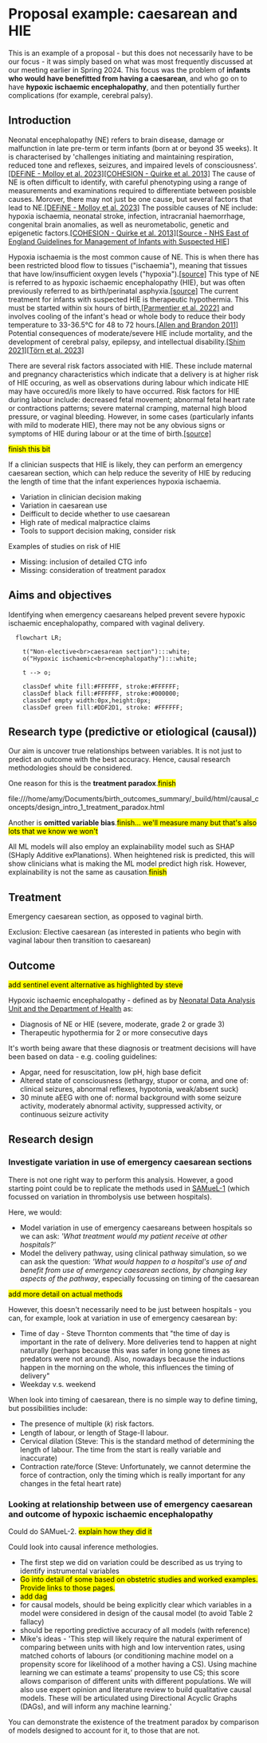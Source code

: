 # Proposal example: caesarean and HIE

This is an example of a proposal - but this does not necessarily have to be our focus - it was simply based on what was most frequently discussed at our meeting earlier in Spring 2024. This focus was the problem of **infants who would have benefitted from having a caesarean**, and who go on to have **hypoxic ischaemic encephalopathy**, and then potentially further complications (for example, cerebral palsy).

## Introduction

Neonatal encephalopathy (NE) refers to brain disease, damage or malfunction in late pre-term or term infants (born at or beyond 35 weeks). It is characterised by 'challenges initiating and maintaining respiration, reduced tone and reflexes, seizures, and impaired levels of consciousness'.[[DEFiNE - Molloy et al. 2023]](https://doi.org/10.1038/s41390-023-02775-z)[[COHESION - Quirke et al. 2013]](https://doi.org/10.1038/s41390-023-02938-y) The cause of NE is often difficult to identify, with careful phenotyping using a range of measurements and examinations required to differentiate between posisble causes. Morover, there may not just be one cause, but several factors that lead to NE.[[DEFiNE - Molloy et al. 2023]](https://doi.org/10.1038/s41390-023-02775-z) The possible causes of NE include: hypoxia ischaemia, neonatal stroke, infection, intracranial haemorrhage, congenital brain anomalies, as well as neurometabolic, genetic and epigenetic factors.[[COHESION - Quirke et al. 2013]](https://doi.org/10.1038/s41390-023-02938-y)[[Source - NHS East of England Guidelines for Management of Infants with Suspected HIE]](https://www.eoeneonatalpccsicnetwork.nhs.uk/wp-content/uploads/2021/10/HIE-Guideline.pdf)

Hypoxia ischaemia is the most common cause of NE. This is when there has been restricted blood flow to tissues ("ischaemia"), meaning that tissues that have low/insufficient oxygen levels ("hypoxia").[[source]](https://cvphysiology.com/cad/cad005) This type of NE is referred to as hypoxic ischaemic encephalopathy (HIE), but was often previously referred to as birth/perinatal asphyxia.[[source]](https://www.bliss.org.uk/parents/about-your-baby/medical-conditions/hypoxic-ischaemic-encephalopathy-hie) The current treatment for infants with suspected HIE is therapeutic hypothermia. This must be started within six hours of birth,[[Parmentier et al. 2022]](https://doi.org/10.3390%2Fdiagnostics12030645) and involves cooling of the infant's head or whole body to reduce their body temperature to 33-36.5°C for 48 to 72 hours.[[Allen and Brandon 2011]](https://doi.org/10.1053%2Fj.nainr.2011.07.004) Potential consequences of moderate/severe HIE include mortality, and the development of cerebral palsy, epilepsy, and intellectual disability.[[Shim 2021]](https://doi.org/10.3345/cep.2020.01459)[[Törn et al. 2023]](https://doi.org/10.1111/1471-0528.17533)

There are several risk factors associated with HIE. These include maternal and pregnancy characteristics which indicate that a delivery is at higher risk of HIE occuring, as well as observations during labour which indicate HIE may have occured/is more likely to have occurred. Risk factors for HIE during labour include: decreased fetal movement; abnormal fetal heart rate or contractions patterns; severe maternal cramping, maternal high blood pressure, or vaginal bleeding. However, in some cases (particularly infants with mild to moderate HIE), there may not be any obvious signs or symptoms of HIE during labour or at the time of birth.[[source]](https://hiehelpcenter.org/medical/identifying-hie/sign-symptoms/)

<mark>finish this bit</mark>

If a clinician suspects that HIE is likely, they can perform an emergency caesarean section, which can help reduce the severity of HIE by reducing the length of time that the infant experiences hypoxia ischaemia.
* Variation in clinician decision making
* Variation in caesarean use
* Deifficult to decide whether to use caesarean
* High rate of medical malpractice claims
* Tools to support decision making, consider risk

Examples of studies on risk of HIE
* Missing: inclusion of detailed CTG info
* Missing: consideration of treatment paradox

## Aims and objectives

Identifying when emergency caesareans helped prevent severe hypoxic ischaemic encephalopathy, compared with vaginal delivery.

````{mermaid}
  flowchart LR;

    t("Non-elective<br>caesarean section"):::white;
    o("Hypoxic ischaemic<br>encephalopathy"):::white;

    t --> o;

    classDef white fill:#FFFFFF, stroke:#FFFFFF;
    classDef black fill:#FFFFFF, stroke:#000000;
    classDef empty width:0px,height:0px;
    classDef green fill:#DDF2D1, stroke: #FFFFFF;
````

## Research type (predictive or etiological (causal))

Our aim is uncover true relationships between variables. It is not just to predict an outcome with the best accuracy. Hence, causal research methodologies should be considered.

One reason for this is the **treatment paradox**.<mark>finish</mark>

file:///home/amy/Documents/birth_outcomes_summary/_build/html/causal_concepts/design_intro_1_treatment_paradox.html

Another is **omitted variable bias**.<mark>finish... we'll measure many but that's also lots that we know we won't</mark>

All ML models will also employ an explainability model such as SHAP (SHaply Additive exPlanations). When heightened risk is predicted, this will show clinicians what is making the ML model predict high risk. However, explainability is not the same as causation.<mark>finish</mark>

## Treatment

Emergency caesarean section, as opposed to vaginal birth.

Exclusion: Elective caesarean (as interested in patients who begin with vaginal labour then transition to caesarean)

## Outcome

<mark>add sentinel event alternative as highlighted by steve</mark>

Hypoxic ischaemic encephalopathy - defined as by [Neonatal Data Analysis Unit and the Department of Health](file:///home/amy/Documents/birth_outcomes_summary/_build/html/outcomes/neo_out_background.html#neonatal-data-analysis-unit-and-the-department-of-health) as:
* Diagnosis of NE or HIE (severe, moderate, grade 2 or grade 3)
* Therapeutic hypothermia for 2 or more consecutive days

It's worth being aware that these diagnosis or treatment decisions will have been based on data - e.g. cooling guidelines:
* Apgar, need for resuscitation, low pH, high base deficit
* Altered state of consciousness (lethargy, stupor or coma, and one of: clinical seizures, abnormal reflexes, hypotonia, weak/absent suck)
* 30 minute aEEG with one of: normal background with some seizure activity, moderately abnormal activity, suppressed activity, or continuous seizure activity

## Research design

### Investigate variation in use of emergency caesarean sections

There is not one right way to perform this analysis. However, a good starting point could be to replicate the methods used in [SAMueL-1](https://samuel-book.github.io/samuel-1/introduction/intro.html) (which focussed on variation in thrombolysis use between hospitals).

Here, we would:
* Model variation in use of emergency caesareans between hospitals so we can ask: *'What treatment would my patient receive at other hospitals?'*
* Model the delivery pathway, using clinical pathway simulation, so we can ask the question: *'What would happen to a hospital's use of and benefit from use of emergency caesarean sections, by changing key aspects of the pathway*, especially focussing on timing of the caesarean

<mark>add more detail on actual methods</mark>

However, this doesn't necessarily need to be just between hospitals - you can, for example, look at variation in use of emergency caesarean by:
* Time of day - Steve Thornton comments that "the time of day is important in the rate of delivery. More deliveries tend to happen at night naturally (perhaps because this was safer in long gone times as predators were not around). Also, nowadays because the inductions happen in the morning on the whole, this influences the timing of delivery"
* Weekday v.s. weekend

When look into timing of caesarean, there is no simple way to define timing, but possibilities include:
* The presence of multiple (𝑘) risk factors.
* Length of labour, or length of Stage-II labour.
* Cervical dilation (Steve: This is the standard method of determining the length of labour. The time from the start is really variable and inaccurate)
* Contraction rate/force (Steve: Unfortunately, we cannot determine the force of contraction, only the timing which is really important for any changes in the fetal heart rate)

### Looking at relationship between use of emergency caesarean and outcome of hypoxic ischaemic encephalopathy

Could do SAMueL-2. <mark>explain how they did it</mark>

Could look into causal inference methologies.
* The first step we did on variation could be described as us trying to identify instrumental variables
* <mark>Go into detail of some based on obstetric studies and worked examples. Provide links to those pages.</mark>
* <mark>add dag</mark>
* for causal models, should be being explicitly clear which variables in a model were considered in design of the causal model (to avoid Table 2 fallacy)
* should be reporting predictive accuracy of all models (with reference)
* Mike's ideas - 'This step will likely require the natural experiment of comparing between units with high and low intervention rates, using matched cohorts of labours (or conditioning machine model on a propensity score for likelihood of a mother having a CS). Using machine learning we can estimate a teams’ propensity to use CS; this score allows comparison of different units with different populations. We will also use expert opinion and literature review to build qualitative causal models. These will be articulated using Directional Acyclic Graphs (DAGs), and will inform any machine learning.'

You can demonstrate the existence of the treatment paradox by comparison of models designed to account for it, to those that are not.
